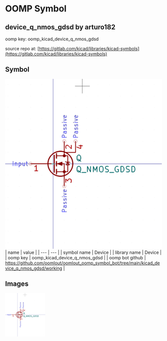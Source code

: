 # OOMP Symbol  
## device_q_nmos_gdsd  by arturo182  
  
oomp key: oomp_kicad_device_q_nmos_gdsd  
  
source repo at: [https://gitlab.com/kicad/libraries/kicad-symbols](https://gitlab.com/kicad/libraries/kicad-symbols)  
## Symbol  
  
[![working.png](working_600.png)](working.png)  
| name | value | 
| --- | --- | 
| symbol name | Device | 
| library name | Device | 
| oomp key | oomp_kicad_device_q_nmos_gdsd | 
| oomp bot github | https://github.com/oomlout/oomlout_oomp_symbol_bot/tree/main/kicad_device_q_nmos_gdsd/working | 
## Images  
  
[![working.png](working_140.png)](working.png)  
